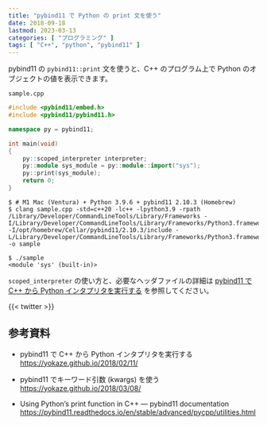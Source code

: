 ```yaml
---
title: "pybind11 で Python の print 文を使う"
date: 2018-09-18
lastmod: 2023-03-13
categories: [ "プログラミング" ]
tags: [ "C++", "python", "pybind11" ]
---
```


pybind11 の `pybind11::print` 文を使うと、C++ のプログラム上で Python のオブジェクトの値を表示できます。

`sample.cpp`

```cpp
#include <pybind11/embed.h>
#include <pybind11/pybind11.h>

namespace py = pybind11;

int main(void)
{
    py::scoped_interpreter interpreter;
    py::module sys_module = py::module::import("sys");
    py::print(sys_module);
    return 0;
}
```

```console
$ # M1 Mac (Ventura) + Python 3.9.6 + pybind11 2.10.3 (Homebrew)
$ clang sample.cpp -std=c++20 -lc++ -lpython3.9 -rpath /Library/Developer/CommandLineTools/Library/Frameworks -I/Library/Developer/CommandLineTools/Library/Frameworks/Python3.framework/Versions/3.9/Headers -I/opt/homebrew/Cellar/pybind11/2.10.3/include -L/Library/Developer/CommandLineTools/Library/Frameworks/Python3.framework/Versions/3.9/lib -o sample

$ ./sample
<module 'sys' (built-in)>
```

`scoped_interpreter` の使い方と、必要なヘッダファイルの詳細は [pybind11 で C++ から Python インタプリタを実行する](/2018/02/11) を参照してください。

{{< twitter >}}

## 参考資料
- pybind11 で C++ から Python インタプリタを実行する<br />
  <span style="word-break: break-all;">
  https://yokaze.github.io/2018/02/11/
  </span>

- pybind11 でキーワード引数 (kwargs) を使う<br />
  <span style="word-break: break-all;">
  https://yokaze.github.io/2018/03/08/
  </span>

- Using Python’s print function in C++ &mdash; pybind11 documentation<br />
  <span style="word-break: break-all;">
  https://pybind11.readthedocs.io/en/stable/advanced/pycpp/utilities.html
  </span>
